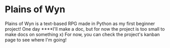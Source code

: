 # Plains of Wyn
Plains of Wyn is a text-based RPG made in Python as my first beginner project!
One day ****I'll make a doc, but for now the project is too small to make docs on something x)
For now, you can check the project's kanban page to see where I'm going!
